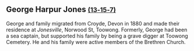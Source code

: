 ## George Harpur Jones <small>[(13‑15‑7)](https://brisbane.discovereverafter.com/profile/32007490 "Go to Memorial Information" )</small>

George and family migrated from Croyde, Devon in 1880 and made their residence at *Jonesville*, Norwood St, Toowong. Formerly, George had been a sea captain, but supported his family by being a grave digger at Toowong Cemetery. He and his family were active members of the Brethren Church.
